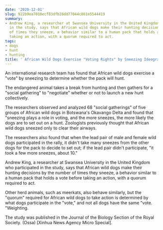 ```yaml
---
date: '2020-12-01'
slug: 922b9ea7010ecf83dfb28dd77044c861e5544419
summary:
- Andrew King, a researcher at Swansea University in the United Kingdom who participated
  in the study, says that African wild dogs make their hunting decisions by the number
  of times they sneeze, a behavior similar to a human pack that holds a vote before
  taking an action, with a quorum required to act.
tags:
- dogs
- hunt
- hunting
title: ' African Wild Dogs Exercise "Voting Rights" by Sneezing Ideographs '
---
```


 An international research team has found that African wild dogs exercise a "vote" by sneezing to determine whether the pack will hunt.

The endangered animal takes a break from hunting and then gathers for a "social gathering" to "negotiate" whether or not to launch a new hunt collectively.

The researchers observed and analyzed 68 "social gatherings" of five groups of African wild dogs in Botswana's Okavango Delta and found that "sneezing plays a role in voting, and the more sneezes, the more likely the dogs are to set out on a hunt. Zoologists previously thought that African wild dogs sneezed only to clear their airways.

The researchers also found that when the lead pair of male and female wild dogs participated in the rally, it didn't take many sneezes from the other dogs for the pack to decide to set out; if the lead pair didn't participate, "it took a few more sneezes, about 10."

Andrew King, a researcher at Swansea University in the United Kingdom who participated in the study, says that African wild dogs make their hunting decisions by the number of times they sneeze, a behavior similar to a human pack that holds a vote before taking an action, with a quorum required to act.

Other herd animals, such as meerkats, also behave similarly, but the "quorum" required for African wild dogs to take action is determined by what dogs participate in the "vote," and not all dogs have the same "vote. "Weighting.

The study was published in the Journal of the Biology Section of the Royal Society. (Ossa) [Xinhua News Agency Micro Special].

 
        